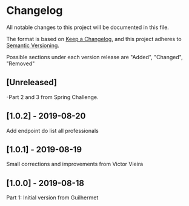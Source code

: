 # Changelog
All notable changes to this project will be documented in this file.

The format is based on [Keep a Changelog](https://keepachangelog.com/en/1.0.0/),
and this project adheres to [Semantic Versioning](https://semver.org/spec/v2.0.0.html).

Possible sections under each version release are "Added", "Changed", "Removed"

## [Unreleased]
-Part 2 and 3 from Spring Challenge.

## [1.0.2] - 2019-08-20
Add endpoint do list all professionals
## [1.0.1] - 2019-08-19
Small corrections and improvements from Victor Vieira
## [1.0.0] - 2019-08-18
Part 1: Initial version from Guilhermet